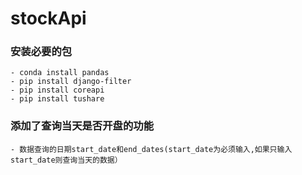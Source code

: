 # stockApi

### 安装必要的包
    - conda install pandas
    - pip install django-filter
    - pip install coreapi
    - pip install tushare

### 添加了查询当天是否开盘的功能
    - 数据查询的日期start_date和end_dates(start_date为必须输入,如果只输入start_date则查询当天的数据）




